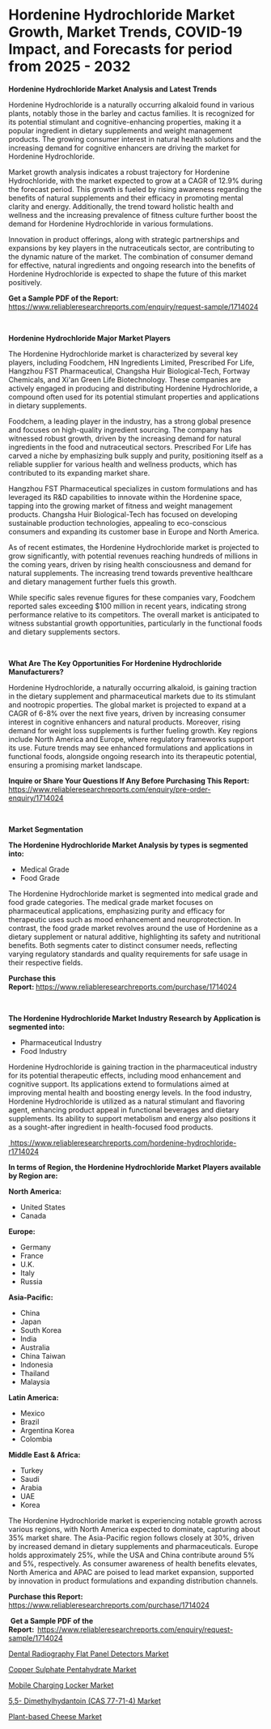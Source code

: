 <p><h1>Hordenine Hydrochloride Market Growth, Market Trends, COVID-19 Impact, and Forecasts for period from 2025 - 2032</h1></p><p><strong>Hordenine Hydrochloride Market Analysis and Latest Trends</strong></p>
<p><p>Hordenine Hydrochloride is a naturally occurring alkaloid found in various plants, notably those in the barley and cactus families. It is recognized for its potential stimulant and cognitive-enhancing properties, making it a popular ingredient in dietary supplements and weight management products. The growing consumer interest in natural health solutions and the increasing demand for cognitive enhancers are driving the market for Hordenine Hydrochloride.</p><p>Market growth analysis indicates a robust trajectory for Hordenine Hydrochloride, with the market expected to grow at a CAGR of 12.9% during the forecast period. This growth is fueled by rising awareness regarding the benefits of natural supplements and their efficacy in promoting mental clarity and energy. Additionally, the trend toward holistic health and wellness and the increasing prevalence of fitness culture further boost the demand for Hordenine Hydrochloride in various formulations.</p><p>Innovation in product offerings, along with strategic partnerships and expansions by key players in the nutraceuticals sector, are contributing to the dynamic nature of the market. The combination of consumer demand for effective, natural ingredients and ongoing research into the benefits of Hordenine Hydrochloride is expected to shape the future of this market positively.</p></p>
<p><strong>Get a Sample PDF of the Report:&nbsp;</strong> <a href="https://www.reliableresearchreports.com/enquiry/request-sample/1714024?utm_campaign=41&utm_medium=2&utm_source=Github&utm_content=ia&utm_term=28032025&utm_id=hordenine-hydrochloride">https://www.reliableresearchreports.com/enquiry/request-sample/1714024</a></p>
<p>&nbsp;</p>
<p><strong>Hordenine Hydrochloride Major Market Players</strong></p>
<p><p>The Hordenine Hydrochloride market is characterized by several key players, including Foodchem, HN Ingredients Limited, Prescribed For Life, Hangzhou FST Pharmaceutical, Changsha Huir Biological-Tech, Fortway Chemicals, and Xi'an Green Life Biotechnology. These companies are actively engaged in producing and distributing Hordenine Hydrochloride, a compound often used for its potential stimulant properties and applications in dietary supplements.</p><p>Foodchem, a leading player in the industry, has a strong global presence and focuses on high-quality ingredient sourcing. The company has witnessed robust growth, driven by the increasing demand for natural ingredients in the food and nutraceutical sectors. Prescribed For Life has carved a niche by emphasizing bulk supply and purity, positioning itself as a reliable supplier for various health and wellness products, which has contributed to its expanding market share.</p><p>Hangzhou FST Pharmaceutical specializes in custom formulations and has leveraged its R&D capabilities to innovate within the Hordenine space, tapping into the growing market of fitness and weight management products. Changsha Huir Biological-Tech has focused on developing sustainable production technologies, appealing to eco-conscious consumers and expanding its customer base in Europe and North America.</p><p>As of recent estimates, the Hordenine Hydrochloride market is projected to grow significantly, with potential revenues reaching hundreds of millions in the coming years, driven by rising health consciousness and demand for natural supplements. The increasing trend towards preventive healthcare and dietary management further fuels this growth.</p><p>While specific sales revenue figures for these companies vary, Foodchem reported sales exceeding $100 million in recent years, indicating strong performance relative to its competitors. The overall market is anticipated to witness substantial growth opportunities, particularly in the functional foods and dietary supplements sectors.</p></p>
<p>&nbsp;</p>
<p><strong>What Are The Key Opportunities For Hordenine Hydrochloride Manufacturers?</strong></p>
<p><p>Hordenine Hydrochloride, a naturally occurring alkaloid, is gaining traction in the dietary supplement and pharmaceutical markets due to its stimulant and nootropic properties. The global market is projected to expand at a CAGR of 6-8% over the next five years, driven by increasing consumer interest in cognitive enhancers and natural products. Moreover, rising demand for weight loss supplements is further fueling growth. Key regions include North America and Europe, where regulatory frameworks support its use. Future trends may see enhanced formulations and applications in functional foods, alongside ongoing research into its therapeutic potential, ensuring a promising market landscape.</p></p>
<p><strong>Inquire or Share Your Questions If Any Before Purchasing This Report:</strong> <a href="https://www.reliableresearchreports.com/enquiry/pre-order-enquiry/1714024?utm_campaign=41&utm_medium=2&utm_source=Github&utm_content=ia&utm_term=28032025&utm_id=hordenine-hydrochloride">https://www.reliableresearchreports.com/enquiry/pre-order-enquiry/1714024</a></p>
<p>&nbsp;</p>
<p><strong>Market Segmentation</strong></p>
<p><strong>The Hordenine Hydrochloride Market Analysis by types is segmented into:</strong></p>
<p><ul><li>Medical Grade</li><li>Food Grade</li></ul></p>
<p><p>The Hordenine Hydrochloride market is segmented into medical grade and food grade categories. The medical grade market focuses on pharmaceutical applications, emphasizing purity and efficacy for therapeutic uses such as mood enhancement and neuroprotection. In contrast, the food grade market revolves around the use of Hordenine as a dietary supplement or natural additive, highlighting its safety and nutritional benefits. Both segments cater to distinct consumer needs, reflecting varying regulatory standards and quality requirements for safe usage in their respective fields.</p></p>
<p><strong>Purchase this Report:&nbsp;</strong><a href="https://www.reliableresearchreports.com/purchase/1714024?utm_campaign=41&utm_medium=2&utm_source=Github&utm_content=ia&utm_term=28032025&utm_id=hordenine-hydrochloride">https://www.reliableresearchreports.com/purchase/1714024</a></p>
<p>&nbsp;</p>
<p><strong>The Hordenine Hydrochloride Market Industry Research by Application is segmented into:</strong></p>
<p><ul><li>Pharmaceutical Industry</li><li>Food Industry</li></ul></p>
<p><p>Hordenine Hydrochloride is gaining traction in the pharmaceutical industry for its potential therapeutic effects, including mood enhancement and cognitive support. Its applications extend to formulations aimed at improving mental health and boosting energy levels. In the food industry, Hordenine Hydrochloride is utilized as a natural stimulant and flavoring agent, enhancing product appeal in functional beverages and dietary supplements. Its ability to support metabolism and energy also positions it as a sought-after ingredient in health-focused food products.</p></p>
<p><a href="https://www.reliableresearchreports.com/hordenine-hydrochloride-r1714024?utm_campaign=41&utm_medium=2&utm_source=Github&utm_content=ia&utm_term=28032025&utm_id=hordenine-hydrochloride">&nbsp;https://www.reliableresearchreports.com/hordenine-hydrochloride-r1714024</a></p>
<p><strong>In terms of Region, the Hordenine Hydrochloride Market Players available by Region are:</strong></p>
<p>
    <p> <strong> North America: </strong>
        <ul>
            <li>United States</li>
            <li>Canada</li>
        </ul>
        </p> 
    <p> <strong> Europe: </strong>
        <ul>
            <li>Germany</li>
            <li>France</li>
            <li>U.K.</li>
            <li>Italy</li>
            <li>Russia</li>
        </ul>
        </p> 
    <p> <strong> Asia-Pacific: </strong>
        <ul>
            <li>China</li>
            <li>Japan</li>
            <li>South Korea</li>
            <li>India</li>
            <li>Australia</li>
            <li>China Taiwan</li>
            <li>Indonesia</li>
            <li>Thailand</li>
            <li>Malaysia</li>
        </ul>
        </p> 
    <p> <strong> Latin America: </strong>
        <ul>
            <li>Mexico</li>
            <li>Brazil</li>
            <li>Argentina Korea</li>
            <li>Colombia</li>
        </ul>
        </p> 
    <p> <strong> Middle East & Africa: </strong>
        <ul>
            <li>Turkey</li>
            <li>Saudi</li>
            <li>Arabia</li>
            <li>UAE</li>
            <li>Korea</li>
        </ul>
    </p>
    </p>
<p><p>The Hordenine Hydrochloride market is experiencing notable growth across various regions, with North America expected to dominate, capturing about 35% market share. The Asia-Pacific region follows closely at 30%, driven by increased demand in dietary supplements and pharmaceuticals. Europe holds approximately 25%, while the USA and China contribute around 5% and 5%, respectively. As consumer awareness of health benefits elevates, North America and APAC are poised to lead market expansion, supported by innovation in product formulations and expanding distribution channels.</p></p>
<p><strong>Purchase this Report: </strong><a href="https://www.reliableresearchreports.com/purchase/1714024?utm_campaign=41&utm_medium=2&utm_source=Github&utm_content=ia&utm_term=28032025&utm_id=hordenine-hydrochloride">https://www.reliableresearchreports.com/purchase/1714024</a></p>
<p>&nbsp;<strong>Get a Sample PDF of the Report:&nbsp;&nbsp;</strong><a href="https://www.reliableresearchreports.com/enquiry/request-sample/1714024?utm_campaign=41&utm_medium=2&utm_source=Github&utm_content=ia&utm_term=28032025&utm_id=hordenine-hydrochloride">https://www.reliableresearchreports.com/enquiry/request-sample/1714024</a></p>
<p><strong></strong></p>
<p><p><a href="https://github.com/iperitvik8/Market-Research-Report-List-1/blob/main/dental-radiography-flat-panel-detectors-market.md?utm_campaign=41&utm_medium=2&utm_source=Github&utm_content=ia&utm_term=28032025&utm_id=hordenine-hydrochloride">Dental Radiography Flat Panel Detectors Market</a></p><p><a href="https://github.com/snaikraso/Market-Research-Report-List-1/blob/main/copper-sulphate-pentahydrate-market.md?utm_campaign=41&utm_medium=2&utm_source=Github&utm_content=ia&utm_term=28032025&utm_id=hordenine-hydrochloride">Copper Sulphate Pentahydrate Market</a></p><p><a href="https://github.com/shimweummul/Market-Research-Report-List-1/blob/main/mobile-charging-locker-market.md?utm_campaign=41&utm_medium=2&utm_source=Github&utm_content=ia&utm_term=28032025&utm_id=hordenine-hydrochloride">Mobile Charging Locker Market</a></p><p><a href="https://github.com/kadutjoelly83/Market-Research-Report-List-1/blob/main/55-dimethylhydantoin-cas-77-71-4-market.md?utm_campaign=41&utm_medium=2&utm_source=Github&utm_content=ia&utm_term=28032025&utm_id=hordenine-hydrochloride">5,5- Dimethylhydantoin (CAS 77-71-4) Market</a></p><p><a href="https://github.com/frodanlert/Market-Research-Report-List-1/blob/main/plant-based-cheese-market.md?utm_campaign=41&utm_medium=2&utm_source=Github&utm_content=ia&utm_term=28032025&utm_id=hordenine-hydrochloride">Plant-based Cheese Market</a></p></p>